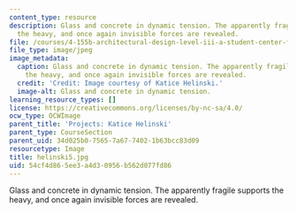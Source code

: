 ```yaml
---
content_type: resource
description: Glass and concrete in dynamic tension. The apparently fragile supports
  the heavy, and once again invisible forces are revealed.
file: /courses/4-155b-architectural-design-level-iii-a-student-center-for-mit-fall-2004/54cf4d865ee3a4d30956b562d077fd86_helinski5.jpg
file_type: image/jpeg
image_metadata:
  caption: Glass and concrete in dynamic tension. The apparently fragile supports
    the heavy, and once again invisible forces are revealed.
  credit: 'Credit: Image courtesy of Katice Helinski.'
  image-alt: Glass and concrete in dynamic tension.
learning_resource_types: []
license: https://creativecommons.org/licenses/by-nc-sa/4.0/
ocw_type: OCWImage
parent_title: 'Projects: Katice Helinski'
parent_type: CourseSection
parent_uid: 34d025b0-7565-7a67-7402-1b63bcc83d09
resourcetype: Image
title: helinski5.jpg
uid: 54cf4d86-5ee3-a4d3-0956-b562d077fd86
---
```

Glass and concrete in dynamic tension. The apparently fragile supports the heavy, and once again invisible forces are revealed.